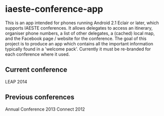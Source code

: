 iaeste-conference-app
=====================

This is an app intended for phones running Android 2.1 Eclair or later, which supports IAESTE conferences. It allows delegates to access an itinerary, organiser phone numbers, a list of other delegates, a (cached) local map, and the Facebook page / website for the conference. The goal of this project is to produce an app which contains all the important information typically found in a 'welcome pack'. Currently it must be re-branded for each conference where it used.

Current conference
--------------
LEAP 2014

Previous conferences
--------------
Annual Conference 2013
Connect 2012
